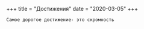 +++
title = "Достижения"
date = "2020-03-05"
+++

    
``` 
Самое дорогое достижение- это скромность
```

